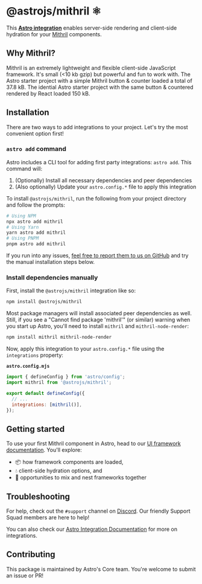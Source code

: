 # @astrojs/mithril ⚛️

This **[Astro integration][astro-integration]** enables server-side rendering and client-side hydration for your [Mithril](https://mithril.js.org/) components.

## Why Mithril?

Mithril is an extremely lightweight and flexible client-side JavaScript framework. It's small (<10 kb gzip) but powerful and fun to work with. The Astro starter project with a simple Mithril button & counter loaded a total of 37.8 kB. The idential Astro starter project with the same button & countered rendered by React loaded 150 kB.

## Installation

There are two ways to add integrations to your project. Let's try the most convenient option first!

### `astro add` command

Astro includes a CLI tool for adding first party integrations: `astro add`. This command will:
1. (Optionally) Install all necessary dependencies and peer dependencies
2. (Also optionally) Update your `astro.config.*` file to apply this integration

To install `@astrojs/mithril`, run the following from your project directory and follow the prompts:

```sh
# Using NPM
npx astro add mithril
# Using Yarn
yarn astro add mithril
# Using PNPM
pnpm astro add mithril
```

If you run into any issues, [feel free to report them to us on GitHub](https://github.com/withastro/astro/issues) and try the manual installation steps below.

### Install dependencies manually

First, install the `@astrojs/mithril` integration like so:

```sh
npm install @astrojs/mithril
```

Most package managers will install associated peer dependencies as well. Still, if you see a "Cannot find package 'mithril'" (or similar) warning when you start up Astro, you'll need to install `mithril` and `mithril-node-render`:

```sh
npm install mithril mithril-node-render
```

Now, apply this integration to your `astro.config.*` file using the `integrations` property:

__`astro.config.mjs`__

```js ins={2} "mithril()"
import { defineConfig } from 'astro/config';
import mithril from '@astrojs/mithril';

export default defineConfig({
  // ...
  integrations: [mithril()],
});
```

## Getting started

To use your first Mithril component in Astro, head to our [UI framework documentation][astro-ui-frameworks]. You'll explore:
- 📦 how framework components are loaded,
- 💧 client-side hydration options, and
- 🤝 opportunities to mix and nest frameworks together

## Troubleshooting

For help, check out the `#support` channel on [Discord](https://astro.build/chat). Our friendly Support Squad members are here to help!

You can also check our [Astro Integration Documentation][astro-integration] for more on integrations.

## Contributing

This package is maintained by Astro's Core team. You're welcome to submit an issue or PR!

[astro-integration]: https://docs.astro.build/en/guides/integrations-guide/
[astro-ui-frameworks]: https://docs.astro.build/en/core-concepts/framework-components/#using-framework-components
